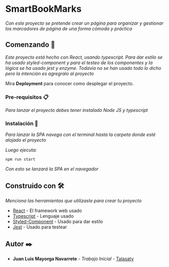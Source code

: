 # SmartBookMarks

_Con este proyecto se pretende crear un página para organizar y gestionar los marcadores de página de una forma cómoda y práctica_

## Comenzando 🚀

_Este proyecto está hecho con React, usando typescript. Para dar estilo se ha usado styled-component y para el testeo de los componentes y la lógica se ha usado jest y enzyme. Todavía no se han usado todo lo dicho pero la intención es agregralo al proyecto_

Mira **Deployment** para conocer como desplegar el proyecto.


### Pre-requisitos 📋

_Para lanzar el proyecto debes tener instalado Node JS y typescript_


### Instalación 🔧

_Para lanzar la SPA navega con el terminal hasta la carpeta donde esté alojado el proyecto_

_Luego ejecuta:_

```
npm run start
```

_Con esto se lanzará la SPA en el navegador_


## Construido con 🛠️

_Menciona las herramientas que utilizaste para crear tu proyecto_

* [React](https://reactjs.org/docs/getting-started.html) - El framework web usado
* [Typescript](https://www.typescriptlang.org/docs/home.html) - Lenguaje usado
* [Styled-Component](https://www.styled-components.com/docs) - Usado para dar estilo
* [Jest](https://jestjs.io/docs/en/getting-started.html) - Usado para testear



## Autor ✒️


* **Juan Luis Mayorga Navarrete** - *Trabajo Inicial* - [Talasaty](https://github.com/Talasaty/)
 



